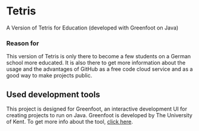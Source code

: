 # Tetris
A Version of Tetris for Education (developed with Greenfoot on Java)

### Reason for
This version of Tetris is only there to become a few students on a German school more educated. It is also there to get more information about the usage and the advantages of GitHub as a free code cloud service and as a good way to make projects public.

## Used development tools
This project is designed for Greenfoot, an interactive development UI for creating projects to run on Java. Greenfoot is developed by The University of Kent. To get more info about the tool, [click here](http://www.greenfoot.org/ "Homepage of Greenfoot").
